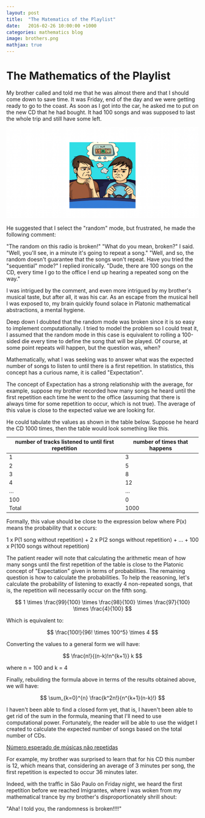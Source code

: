 ```yaml
---
layout: post
title:  "The Matematics of the Playlist"
date:   2016-02-26 10:00:00 +1000
categories: mathematics blog
image: brothers.png
mathjax: true
---
```


# The Mathematics of the Playlist

My brother called and told me that he was almost there and that I should come down to save time. It was Friday, end of the day and we were getting ready to go to the coast. As soon as I got into the car, he asked me to put on the new CD that he had bought. It had 100 songs and was supposed to last the whole trip and still have some left.

![Brothers listen to music in the car](brothers.png "Brothers listen to music in the car")

He suggested that I select the "random" mode, but frustrated, he made the following comment:

"The random on this radio is broken!"
"What do you mean, broken?" I said.
"Well, you'll see, in a minute it's going to repeat a song."
"Well, and so, the random doesn't guarantee that the songs won't repeat. Have you tried the "sequential" mode?" I replied ironically.
"Dude, there are 100 songs on the CD, every time I go to the office I end up hearing a repeated song on the way."

I was intrigued by the comment, and even more intrigued by my brother's musical taste, but after all, it was his car. As an escape from the musical hell I was exposed to, my brain quickly found solace in Platonic mathematical abstractions, a mental hygiene.

Deep down I doubted that the random mode was broken since it is so easy to implement computationally. I tried to model the problem so I could treat it, I assumed that the random mode in this case is equivalent to rolling a 100-sided die every time to define the song that will be played. Of course, at some point repeats will happen, but the question was, when?

Mathematically, what I was seeking was to answer what was the expected number of songs to listen to until there is a first repetition. In statistics, this concept has a curious name, it is called "Expectation".

The concept of Expectation has a strong relationship with the average, for example, suppose my brother recorded how many songs he heard until the first repetition each time he went to the office (assuming that there is always time for some repetition to occur, which is not true). The average of this value is close to the expected value we are looking for.

He could tabulate the values as shown in the table below. Suppose he heard the CD 1000 times, then the table would look something like this.

| number of tracks listened to until first repetition | number of times that happens |
| --- | --- |
| 1 | 3 |
| 2 | 5 |
| 3 | 8 |
| 4 | 12 |
| … | … |
| 100 | 0 |
| Total | 1000 |

Formally, this value should be close to the expression below where P(x) means the probability that x occurs:

1 x P(1 song without repetition) + 2 x P(2 songs without repetition) + ... + 100 x P(100 songs without repetition)

The patient reader will note that calculating the arithmetic mean of how many songs until the first repetition of the table is close to the Platonic concept of "Expectation" given in terms of probabilities. The remaining question is how to calculate the probabilities. To help the reasoning, let's calculate the probability of listening to exactly 4 non-repeated songs, that is, the repetition will necessarily occur on the fifth song.

$$
1 \times \frac{99}{100} \times \frac{98}{100} \times \frac{97}{100} \times \frac{4}{100}
$$

Which is equivalent to:

$$
\frac{100!}{96! \times 100^5} \times 4
$$

Converting the values to a general form we will have:

$$
\frac{n!}{(n-k)!n^{k+1}} k
$$

where n = 100 and k = 4

Finally, rebuilding the formula above in terms of the results obtained above, we will have:

$$
\sum_{k=0}^{n} \frac{k^2n!}{n^{k+1}(n-k)!}
$$

I haven't been able to find a closed form yet, that is, I haven't been able to get rid of the sum in the formula, meaning that I'll need to use computational power. Fortunately, the reader will be able to use the widget I created to calculate the expected number of songs based on the total number of CDs.

[Número esperado de músicas não repetidas](https://www.wolframalpha.com/widgets/view.jsp?id=4c9275ff58db0cd1e8e109ebba378031)

For example, my brother was surprised to learn that for his CD this number is 12, which means that, considering an average of 3 minutes per song, the first repetition is expected to occur 36 minutes later.

Indeed, with the traffic in São Paulo on Friday night, we heard the first repetition before we reached Imigrantes, where I was woken from my mathematical trance by my brother's disproportionately shrill shout:

"Aha! I told you, the randomness is broken!!!!"